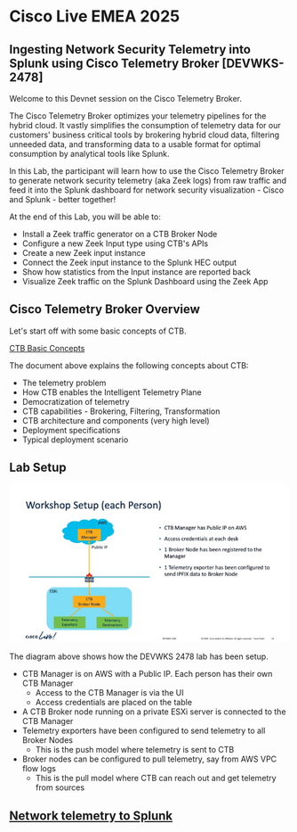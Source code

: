 # Cisco Live EMEA 2025

## Ingesting Network Security Telemetry into Splunk using Cisco Telemetry Broker [DEVWKS-2478]

Welcome to this Devnet session on the Cisco Telemetry Broker.

The Cisco Telemetry Broker optimizes your telemetry pipelines for the hybrid cloud. It vastly simplifies the consumption of telemetry data for our customers' business critical tools by brokering hybrid cloud data, filtering unneeded data, and transforming data to a usable format for optimal consumption by analytical tools like Splunk.

In this Lab, the participant will learn how to use the Cisco Telemetry Broker to generate network security telemetry (aka Zeek logs) from raw traffic and feed it into the Splunk dashboard for network security visualization - Cisco and Splunk - better together!

At the end of this Lab, you will be able to:
* Install a Zeek traffic generator on a CTB Broker Node
* Configure a new Zeek Input type using CTB's APIs
* Create a new Zeek input instance
* Connect the Zeek input instance to the Splunk HEC output
* Show how statistics from the Input instance are reported back
* Visualize Zeek traffic on the Splunk Dashboard using the Zeek App

## Cisco Telemetry Broker Overview

Let's start off with some basic concepts of CTB.

[CTB Basic Concepts](docs/DEVWKS-2478-CTB-Introduction.pdf)

The document above explains the following concepts about CTB:
* The telemetry problem
* How CTB enables the Intelligent Telemetry Plane
* Democratization of telemetry
* CTB capabilities - Brokering, Filtering, Transformation
* CTB architecture and components (very high level)
* Deployment specifications
* Typical deployment scenario

## Lab Setup

![DEVWKS 2478 Workshop Setup](images/Workshop-setup.jpg)

The diagram above shows how the DEVWKS 2478 lab has been setup.
* CTB Manager is on AWS with a Public IP. Each person has their own CTB Manager
    * Access to the CTB Manager is via the UI
    * Access credentials are placed on the table
* A CTB Broker node running on a private ESXi server is connected to the CTB Manager
* Telemetry exporters have been configured to send telemetry to all Broker Nodes
    * This is the push model where telemetry is sent to CTB
* Broker nodes can be configured to pull telemetry, say from AWS VPC flow logs
    * This is the pull model where CTB can reach out and get telemetry from sources

## [Network telemetry to Splunk](01-Zeek-Splunk-Introduction.md)